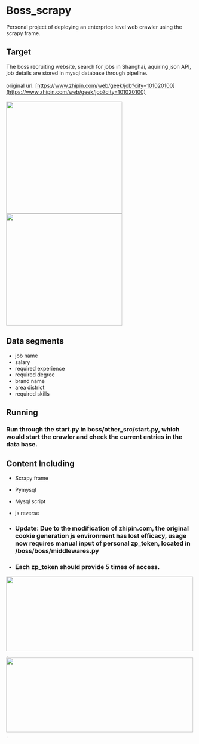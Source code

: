 # Boss_scrapy
Personal project of deploying an enterprice level web crawler using the scrapy frame.

## Target
The boss recruiting website, search for jobs in Shanghai, aquiring json API, job details are stored in mysql database through pipeline.</br></br>
original url: [https://www.zhipin.com/web/geek/job?city=101020100](https://www.zhipin.com/web/geek/job?city=101020100) </br></br>
<img src="https://github.com/user-attachments/assets/fb2c415a-bccd-40ce-80a4-05f78d03718a" width="310px" height="300px" class="alingright">
<img src="https://github.com/user-attachments/assets/8623b685-f8e9-42cb-b858-d3fdd7201b4b" width="310px" height="300px" class="alingright">


## Data segments
- job name </br>
- salary </br>
- required experience </br>
- required degree </br>
- brand name </br>
- area district </br>
- required skills </br>

## Running
### Run through the start.py in boss/other_src/start.py, which would start the crawler and check the current entries in the data base. </br>

## Content Including
- Scrapy frame </br>
- Pymysql </br>
- Mysql script </br>
- js reverse </br>

- ### Update: Due to the modification of zhipin.com, the original cookie generation js environment has lost efficacy, usage now requires manual input of personal __zp_token__, located in /boss/boss/middlewares.py</br>
- ### Each __zp_token__ should provide 5 times of access.
<img src="https://github.com/user-attachments/assets/4b1797e0-b0fa-4065-ab97-dfb0a579b53e"  width="500px" height="200px" class="center"> .
<img src="https://github.com/user-attachments/assets/afdf6490-4d9f-44c0-87ca-22d9414d8d16"  width="500px" height="200px" class="center"> .


